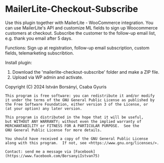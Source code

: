 # MailerLite-Checkout-Subscribe

Use this plugin together with MailerLite - WooCommerce integration.
You can use MailerLite's API and customize ML fields to sign up Woocommerce customers at checkout.
Subscribe the customer to the follow-up email list, e.g. thank you email after 5 days.

Functions: Sign up at registration, follow-up email subscription, custom fields, telemarketing subscribtion.

Install plugin:
1. Download the 'mailerlite-checkout-subscribe' folder and make a ZIP file.
2. Upload via WP admin and activate.
   
Copyright (C) 2024 István Borsányi, Csaba Gyuris

    This program is free software: you can redistribute it and/or modify
    it under the terms of the GNU General Public License as published by
    the Free Software Foundation, either version 3 of the License, or
    (at your option) any later version.

    This program is distributed in the hope that it will be useful,
    but WITHOUT ANY WARRANTY; without even the implied warranty of
    MERCHANTABILITY or FITNESS FOR A PARTICULAR PURPOSE.  See the
    GNU General Public License for more details.

    You should have received a copy of the GNU General Public License
    along with this program.  If not, see <https://www.gnu.org/licenses/>.

    Contact: send me a message via [Facebook] (https://www.facebook.com/BorsanyiIstvan75)
